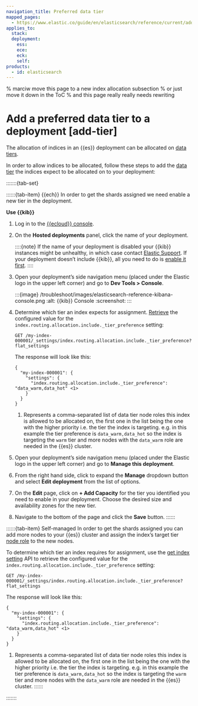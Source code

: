 ```yaml
---
navigation_title: Preferred data tier
mapped_pages:
  - https://www.elastic.co/guide/en/elasticsearch/reference/current/add-tier.html
applies_to:
  stack:
  deployment:
    ess:
    ece:
    eck:
    self:
products:
  - id: elasticsearch
---
```


% marciw move this page to a new index allocation subsection
% or just move it down in the ToC
% and this page really really needs rewriting

# Add a preferred data tier to a deployment [add-tier]

The allocation of indices in an {{es}} deployment can be allocated on [data tiers](../../manage-data/lifecycle/data-tiers.md).

In order to allow indices to be allocated, follow these steps to add the [data tier](../../manage-data/lifecycle/data-tiers.md) the indices expect to be allocated on to your deployment:

:::::::{tab-set}

::::::{tab-item} {{ech}}
In order to get the shards assigned we need enable a new tier in the deployment.

**Use {{kib}}**

1. Log in to the [{{ecloud}} console](https://cloud.elastic.co?page=docs&placement=docs-body).
2. On the **Hosted deployments** panel, click the name of your deployment.

    ::::{note}
    If the name of your deployment is disabled your {{kib}} instances might be unhealthy, in which case contact [Elastic Support](https://support.elastic.co). If your deployment doesn’t include {{kib}}, all you need to do is [enable it first](../../deploy-manage/deploy/elastic-cloud/access-kibana.md).
    ::::

3. Open your deployment’s side navigation menu (placed under the Elastic logo in the upper left corner) and go to **Dev Tools > Console**.

    :::{image} /troubleshoot/images/elasticsearch-reference-kibana-console.png
    :alt: {{kib}} Console
    :screenshot:
    :::

4. Determine which tier an index expects for assignment. [Retrieve](https://www.elastic.co/docs/api/doc/elasticsearch/operation/operation-indices-get-settings) the configured value for the `index.routing.allocation.include._tier_preference` setting:

    ```console
    GET /my-index-000001/_settings/index.routing.allocation.include._tier_preference?flat_settings
    ```

    The response will look like this:

    ```console-result
    {
      "my-index-000001": {
        "settings": {
          "index.routing.allocation.include._tier_preference": "data_warm,data_hot" <1>
        }
      }
    }
    ```

    1. Represents a comma-separated list of data tier node roles this index is allowed to be allocated on, the first one in the list being the one with the higher priority i.e. the tier the index is targeting. e.g. in this example the tier preference is `data_warm,data_hot` so the index is targeting the `warm` tier and more nodes with the `data_warm` role are needed in the {{es}} cluster.

5. Open your deployment’s side navigation menu (placed under the Elastic logo in the upper left corner) and go to **Manage this deployment**.
6. From the right hand side, click to expand the **Manage** dropdown button and select **Edit deployment** from the list of options.
7. On the **Edit** page, click on **+ Add Capacity** for the tier you identified you need to enable in your deployment. Choose the desired size and availability zones for the new tier.
8. Navigate to the bottom of the page and click the **Save** button.
::::::

::::::{tab-item} Self-managed
In order to get the shards assigned you can add more nodes to your {{es}} cluster and assign the index’s target tier [node role](../../manage-data/lifecycle/index-lifecycle-management/migrate-index-allocation-filters-to-node-roles.md#assign-data-tier) to the new nodes.

To determine which tier an index requires for assignment, use the [get index setting](https://www.elastic.co/docs/api/doc/elasticsearch/operation/operation-indices-get-settings) API to retrieve the configured value for the `index.routing.allocation.include._tier_preference` setting:

```console
GET /my-index-000001/_settings/index.routing.allocation.include._tier_preference?flat_settings
```

The response will look like this:

```console-result
{
  "my-index-000001": {
    "settings": {
      "index.routing.allocation.include._tier_preference": "data_warm,data_hot" <1>
    }
  }
}
```

1. Represents a comma-separated list of data tier node roles this index is allowed to be allocated on, the first one in the list being the one with the higher priority i.e. the tier the index is targeting. e.g. in this example the tier preference is `data_warm,data_hot` so the index is targeting the `warm` tier and more nodes with the `data_warm` role are needed in the {{es}} cluster.
::::::

:::::::
